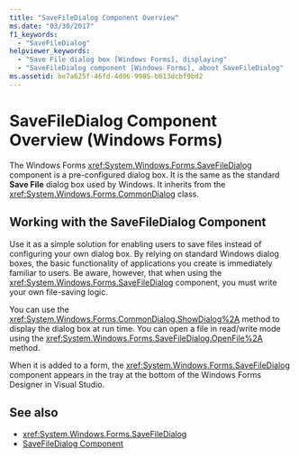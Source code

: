 ```yaml
---
title: "SaveFileDialog Component Overview"
ms.date: "03/30/2017"
f1_keywords:
  - "SaveFileDialog"
helpviewer_keywords:
  - "Save File dialog box [Windows Forms], displaying"
  - "SaveFileDialog component [Windows Forms], about SaveFileDialog"
ms.assetid: be7a625f-46fd-4d06-9985-b613dcbf9bd2
---
```

# SaveFileDialog Component Overview (Windows Forms)

The Windows Forms <xref:System.Windows.Forms.SaveFileDialog> component is a pre-configured dialog box. It is the same as the standard **Save File** dialog box used by Windows. It inherits from the <xref:System.Windows.Forms.CommonDialog> class.

## Working with the SaveFileDialog Component

Use it as a simple solution for enabling users to save files instead of configuring your own dialog box. By relying on standard Windows dialog boxes, the basic functionality of applications you create is immediately familiar to users. Be aware, however, that when using the <xref:System.Windows.Forms.SaveFileDialog> component, you must write your own file-saving logic.

You can use the <xref:System.Windows.Forms.CommonDialog.ShowDialog%2A> method to display the dialog box at run time. You can open a file in read/write mode using the <xref:System.Windows.Forms.SaveFileDialog.OpenFile%2A> method.

When it is added to a form, the <xref:System.Windows.Forms.SaveFileDialog> component appears in the tray at the bottom of the Windows Forms Designer in Visual Studio.

## See also

- <xref:System.Windows.Forms.SaveFileDialog>
- [SaveFileDialog Component](savefiledialog-component-windows-forms.md)
